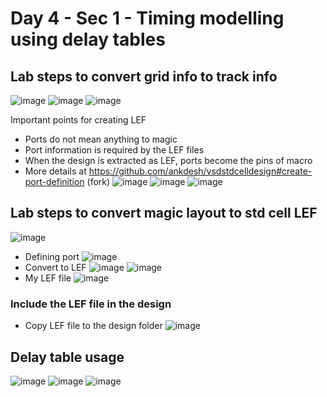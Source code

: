 # Day 4 - Sec 1 - Timing modelling using delay tables

## Lab steps to convert grid info to track info
![image](https://github.com/ankdesh/vsd-openlane/assets/15871819/eca9355d-e43b-4c99-a2e6-50d585e92a32)
![image](https://github.com/ankdesh/vsd-openlane/assets/15871819/2baf18ac-6505-477b-9ef2-3ba2243a2b82)
![image](https://github.com/ankdesh/vsd-openlane/assets/15871819/17eeffb8-4cdb-4310-a458-86a05b9882c5)

Important points for creating LEF 
* Ports do not mean anything to magic
* Port information is required by the LEF files
* When the design is extracted as LEF, ports become the pins of macro
* More details at https://github.com/ankdesh/vsdstdcelldesign#create-port-definition (fork) 
![image](https://github.com/ankdesh/vsd-openlane/assets/15871819/593b140d-503a-443c-b544-5175e860491b)
![image](https://github.com/ankdesh/vsd-openlane/assets/15871819/319d8b2d-2844-4294-8458-968005ca6b2d)
![image](https://github.com/ankdesh/vsd-openlane/assets/15871819/7ae33aa5-2c26-4380-a56f-4f3d731cfcec)


## Lab steps to convert magic layout to std cell LEF
![image](https://github.com/ankdesh/vsd-openlane/assets/15871819/b703f1b0-6716-4726-bdf1-e474f9efd055)
* Defining port
![image](https://github.com/ankdesh/vsd-openlane/assets/15871819/006bd2cb-d36f-41ed-a30a-3c744f5024bc)
* Convert to LEF
![image](https://github.com/ankdesh/vsd-openlane/assets/15871819/01cdd8b6-a72d-4f61-9e59-fac4dadaa22a)
![image](https://github.com/ankdesh/vsd-openlane/assets/15871819/6578259b-eb5f-4f81-a962-07b2ab6776bb)
* My LEF file
![image](https://github.com/ankdesh/vsd-openlane/assets/15871819/0f023da9-66ee-4672-8acd-807a1a385041)

### Include the LEF file in the design
* Copy LEF file to the design folder
![image](https://github.com/ankdesh/vsd-openlane/assets/15871819/e6718154-fde3-480c-ba7e-073d7cd6c5bc)


## Delay table usage
![image](https://github.com/ankdesh/vsd-openlane/assets/15871819/d2fb92b8-35c4-454e-af8f-339322782927)
![image](https://github.com/ankdesh/vsd-openlane/assets/15871819/df98d69d-3fd8-4b9e-9650-20957d4b1195)
![image](https://github.com/ankdesh/vsd-openlane/assets/15871819/5740d19c-9570-4dcf-b3b9-3ecb6b2a630c)




